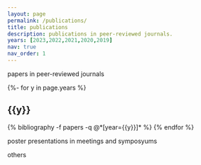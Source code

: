 ```yaml
---
layout: page
permalink: /publications/
title: publications
description: publications in peer-reviewed journals.
years: [2023,2022,2021,2020,2019]
nav: true
nav_order: 1
---
```

papers in peer-reviewed journals
<!-- _pages/publications.md -->
<div class="publications">

{%- for y in page.years %}
  <h2 class="year">{{y}}</h2>
  {% bibliography -f papers -q @*[year={{y}}]* %}
{% endfor %}

</div>

poster presentations in meetings and symposyums

others
